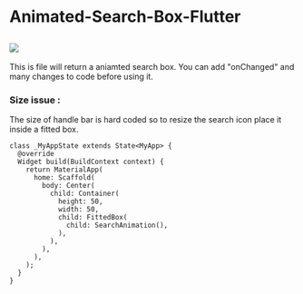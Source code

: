 # Animated-Search-Box-Flutter
![](https://img.shields.io/badge/Dart-Flutter-blue.svg?style=for-the-badge&logo=flutter)
----
This is file will return a aniamted search box. You can add "onChanged" and many changes to code before using it.

### Size issue :
The size of handle bar is hard coded so to resize the search icon place it inside a fitted box.
```
class _MyAppState extends State<MyApp> {
  @override
  Widget build(BuildContext context) {
    return MaterialApp(
      home: Scaffold(
        body: Center(
          child: Container(
            height: 50,
            width: 50,
            child: FittedBox(
              child: SearchAnimation(),
            ),
          ),
        ),
      ),
    );
  }
}
```
